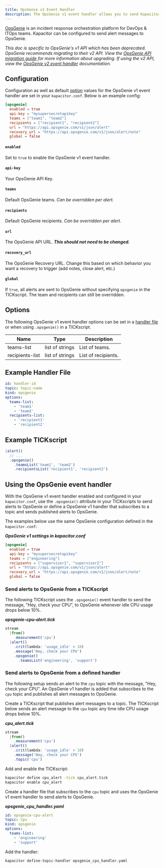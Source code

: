 ```yaml
---
title: OpsGenie v1 Event Handler
description: The OpsGenie v1 event handler allows you to send Kapacitor alerts to OpsGenie. This doc includes configuration options and usage examples.
---
```


[OpsGenie](https://www.opsgenie.com/) is an incident response orchestration platform for DevOps & ITOps teams.
Kapacitor can be configured to send alert messages to OpsGenie.

<dt>
<em>This doc is specific to OpsGenie's v1 API which has been deprecated. OpsGenie recommends migrating to their v2 API. View the <a href="https://docs.opsgenie.com/docs/migration-guide-for-alert-rest-api" target="\_blank">OpsGenie API migration guide</a> for more information about upgrading. If using the v2 API, view the <a href="../v2">OpsGenie v2 event handler</a> documentation.</em>
</dt>

## Configuration
Configuration as well as default [option](#options) values for the OpsGenie v1 event handler are set in your `kapacitor.conf`.
Below is an example config:

```toml
[opsgenie]
  enabled = true
  api-key = "mysupersecretapikey"
  teams = ["team1", "team2"]
  recipients = ["recipient1", "recipient2"]
  url = "https://api.opsgenie.com/v1/json/alert"
  recovery_url = "https://api.opsgenie.com/v1/json/alert/note"
  global = false
```

#### `enabled`
Set to `true` to enable the OpsGenie v1 event handler.

#### `api-key`
Your OpsGenie API Key.

#### `teams`
Default OpsGenie teams. _Can be overridden per alert._

#### `recipients`
Default OpsGenie recipients. _Can be overridden per alert._

#### `url`
The OpsGenie API URL. _**This should not need to be changed.**_

#### `recovery_url`
The OpsGenie Recovery URL. Change this based on which behavior you want a recovery to trigger (add notes, close alert, etc.)

#### `global`
If `true`, all alerts are sent to OpsGenie without specifying `opsgenie` in the TICKscript.
The team and recipients can still be overridden.

## Options
The following OpsGenie v1 event handler options can be set in a [handler file](/kapacitor/v1.5/event_handlers/#handler-file) or when using `.opsgenie()` in a TICKscript.

| Name            | Type            | Description         |
| ----            | ----            | -----------         |
| teams-list      | list of strings | List of teams.      |
| recipients-list | list of strings | List of recipients. |

## Example Handler File
```yaml
id: handler-id
topic: topic-name
kind: opsgenie
options:
  teams-list:
    - 'team1'
    - 'team2'
  recipients-list:
    - 'recipient1'
    - 'recipient2'
```

## Example TICKscript
```js
|alert()
  // ...
  .opsgenie()
    .teamsList('team1', 'team2')
    .recipientsList('recipient1', 'recipient2')
```

## Using the OpsGenie event handler
With the OpsGenie v1 event handler enabled and configured in your `kapacitor.conf`, use the `.opsgenie()` attribute in your TICKscripts to send alerts to OpsGenie or define a OpsGenie v1 handler that subscribes to a topic and sends published alerts to OpsGenie.

The examples below use the same OpsGenie configuration defined in the `kapacitor.conf`:

_**OpsGenie v1 settings in kapacitor.conf**_  
```toml
[opsgenie]
  enabled = true
  api-key = "mysupersecretapikey"
  teams = ["engineering"]
  recipients = ["supervisor1", "supervisor2"]
  url = "https://api.opsgenie.com/v1/json/alert"
  recovery_url = "https://api.opsgenie.com/v1/json/alert/note"
  global = false
```

### Send alerts to OpsGenie from a TICKscript

The following TICKscript uses the `.opsgenie()` event handler to send the message, "Hey, check your CPU", to OpsGenie whenever idle CPU usage drops below 10%.

_**opsgenie-cpu-alert.tick**_  
```js
stream
  |from()
    .measurement('cpu')
  |alert()
    .crit(lambda: 'usage_idle' < 10)
    .message('Hey, check your CPU')
    .opsgenie()
      .teamsList('engineering', 'support')
```

### Send alerts to OpsGenie from a defined handler

The following setup sends an alert to the `cpu` topic with the message, "Hey, check your CPU". An OpsGenie v1 handler is added that subscribes to the `cpu` topic and publishes all alert messages to OpsGenie.

Create a TICKscript that publishes alert messages to a topic.
The TICKscript below sends an alert message to the `cpu` topic any time idle CPU usage drops below 10%.

_**cpu\_alert.tick**_
```js
stream
  |from()
    .measurement('cpu')
  |alert()
    .crit(lambda: 'usage_idle' < 10)
    .message('Hey, check your CPU')
    .topic('cpu')
```

Add and enable the TICKscript:

```bash
kapacitor define cpu_alert -tick cpu_alert.tick
kapacitor enable cpu_alert
```

Create a handler file that subscribes to the `cpu` topic and uses the OpsGenie v1 event handler to send alerts to OpsGenie.

_**opsgenie\_cpu\_handler.yaml**_
```yaml
id: opsgenie-cpu-alert
topic: cpu
kind: opsgenie
options:
  teams-list:
    - 'engineering'
    - 'support'
```

Add the handler:

```bash
kapacitor define-topic-handler opsgenie_cpu_handler.yaml
```
